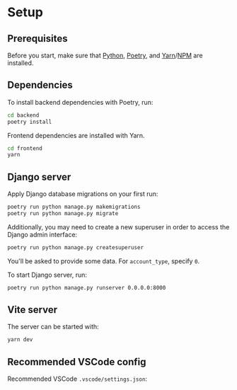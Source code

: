 # Setup

## Prerequisites

Before you start, make sure that [Python](https://python.org/downloads/),
[Poetry](https://python-poetry.org), and
[Yarn](https://yarnpkg.com)/[NPM](https://www.npmjs.com/package/npm) are installed.

## Dependencies

To install backend dependencies with Poetry, run:

``` bash
cd backend
poetry install
```

Frontend dependencies are installed with Yarn.

``` bash
cd frontend
yarn
```

## Django server

Apply Django database migrations on your first run:

``` bash
poetry run python manage.py makemigrations
poetry run python manage.py migrate
```

Additionally, you may need to create a new superuser
in order to access the Django admin interface:

``` bash
poetry run python manage.py createsuperuser
```

You'll be asked to provide some data. For `account_type`,
specify `0`.

To start Django server, run:

``` bash
poetry run python manage.py runserver 0.0.0.0:8000
```

## Vite server

The server can be started with:

```bash
yarn dev
```

## Recommended VSCode config

Recommended VSCode ``.vscode/settings.json``:


